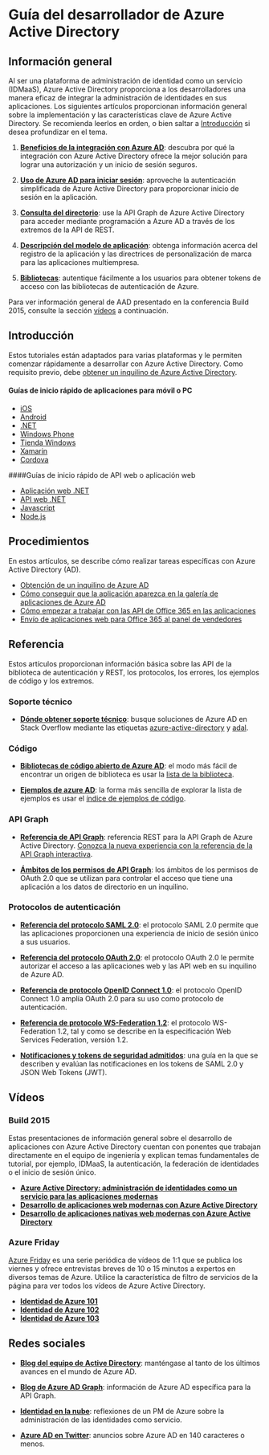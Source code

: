 <properties
   pageTitle="Guía del desarrollador de Azure Active Directory"
   description="Una guía completa sobre recursos orientados al desarrollador para Azure Active Directory"
   services="active-directory"
   documentationCenter="dev-center-name"
   authors="msmbaldwin"
   manager="mbaldwin"
   editor=""/>

<tags
   ms.service="active-directory"
   ms.devlang="na"
   ms.topic="hero-article"
   ms.tgt_pltfrm="na"
   ms.workload="identity"
   ms.date="06/10/2015"
   ms.author="mbaldwin"/>


# Guía del desarrollador de Azure Active Directory

## Información general
Al ser una plataforma de administración de identidad como un servicio (IDMaaS), Azure Active Directory proporciona a los desarrolladores una manera eficaz de integrar la administración de identidades en sus aplicaciones. Los siguientes artículos proporcionan información general sobre la implementación y las características clave de Azure Active Directory. Se recomienda leerlos en orden, o bien saltar a [Introducción](#getting-started) si desea profundizar en el tema.


1. **[Beneficios de la integración con Azure AD](active-directory-how-to-integrate.md)**: descubra por qué la integración con Azure Active Directory ofrece la mejor solución para lograr una autorización y un inicio de sesión seguros.

1. **[Uso de Azure AD para iniciar sesión](active-directory-authentication-scenarios.md)**: aproveche la autenticación simplificada de Azure Active Directory para proporcionar inicio de sesión en la aplicación.

1. **[Consulta del directorio](https://msdn.microsoft.com/library/azure/hh974476.aspx)**: use la API Graph de Azure Active Directory para acceder mediante programación a Azure AD a través de los extremos de la API de REST.

1. **[Descripción del modelo de aplicación](https://msdn.microsoft.com/library/azure/dn151122.aspx)**: obtenga información acerca del registro de la aplicación y las directrices de personalización de marca para las aplicaciones multiempresa.

1. **[Bibliotecas](https://msdn.microsoft.com/library/azure/dn151135.aspx)**: autentique fácilmente a los usuarios para obtener tokens de acceso con las bibliotecas de autenticación de Azure.

Para ver información general de AAD presentado en la conferencia Build 2015, consulte la sección [vídeos](#videos) a continuación.


## Introducción

Estos tutoriales están adaptados para varias plataformas y le permiten comenzar rápidamente a desarrollar con Azure Active Directory. Como requisito previo, debe [obtener un inquilino de Azure Active Directory](active-directory-howto-tenant.md).

#### Guías de inicio rápido de aplicaciones para móvil o PC

- [iOS](active-directory-devquickstarts-ios.md)
- [Android](active-directory-devquickstarts-android.md)
- [.NET](active-directory-devquickstarts-dotnet.md)
- [Windows Phone](active-directory-devquickstarts-windowsphone.md)
- [Tienda Windows](active-directory-devquickstarts-windowsstore.md)
- [Xamarin](active-directory-devquickstarts-xamarin.md)
- [Cordova](active-directory-devquickstarts-cordova.md)


####Guías de inicio rápido de API web o aplicación web

- [Aplicación web .NET](active-directory-devquickstarts-webapp-dotnet.md)
- [API web .NET](active-directory-devquickstarts-webapi-dotnet.md)
- [Javascript](active-directory-devquickstarts-angular.md)
- [Node.js](active-directory-devquickstarts-webapi-nodejs.md)


## Procedimientos

En estos artículos, se describe cómo realizar tareas específicas con Azure Active Directory (AD).

- [Obtención de un inquilino de Azure AD](active-directory-howto-tenant.md)
- [Cómo conseguir que la aplicación aparezca en la galería de aplicaciones de Azure AD](active-directory-app-gallery-listing.md)
- [Cómo empezar a trabajar con las API de Office 365 en las aplicaciones](https://msdn.microsoft.com/office/office365/howto/getting-started-Office-365-APIs)
- [Envío de aplicaciones web para Office 365 al panel de vendedores](https://msdn.microsoft.com/office/office365/howto/submit-web-apps-seller-dashboard)


## Referencia

Estos artículos proporcionan información básica sobre las API de la biblioteca de autenticación y REST, los protocolos, los errores, los ejemplos de código y los extremos.

###  Soporte técnico
- **[Dónde obtener soporte técnico](http://stackoverflow.com/questions/tagged/azure-active-directory)**: busque soluciones de Azure AD en Stack Overflow mediante las etiquetas [azure-active-directory](http://stackoverflow.com/questions/tagged/azure-active-directory) y [adal](http://stackoverflow.com/questions/tagged/adal).

### Código

- **[Bibliotecas de código abierto de Azure AD](http://github.com/AzureAD)**: el modo más fácil de encontrar un origen de biblioteca es usar la [lista de la biblioteca](https://msdn.microsoft.com/library/azure/dn151135.aspx).

- **[Ejemplos de azure AD](http://github.com/AzureADSamples)**: la forma más sencilla de explorar la lista de ejemplos es usar el [índice de ejemplos de código](active-directory-code-samples.md).


### API Graph

- **[Referencia de API Graph](https://msdn.microsoft.com/library/azure/hh974476.aspx)**: referencia REST para la API Graph de Azure Active Directory. [Conozca la nueva experiencia con la referencia de la API Graph interactiva](https://msdn.microsoft.com/Library/Azure/Ad/Graph/api/api-catalog).

- **[Ámbitos de los permisos de API Graph](https://msdn.microsoft.com/Library/Azure/Ad/Graph/api/graph-api-permission-scopes)**: los ámbitos de los permisos de OAuth 2.0 que se utilizan para controlar el acceso que tiene una aplicación a los datos de directorio en un inquilino.


### Protocolos de autenticación

- **[Referencia del protocolo SAML 2.0](https://msdn.microsoft.com/library/azure/dn195591.aspx)**: el protocolo SAML 2.0 permite que las aplicaciones proporcionen una experiencia de inicio de sesión único a sus usuarios.


- **[Referencia del protocolo OAuth 2.0](https://msdn.microsoft.com/library/azure/dn645545.aspx)**: el protocolo OAuth 2.0 le permite autorizar el acceso a las aplicaciones web y las API web en su inquilino de Azure AD.


- **[Referencia de protocolo OpenID Connect 1.0](https://msdn.microsoft.com/library/azure/dn645541.aspx)**: el protocolo OpenID Connect 1.0 amplía OAuth 2.0 para su uso como protocolo de autenticación.


- **[Referencia de protocolo WS-Federation 1.2](https://msdn.microsoft.com/library/azure/dn903702.aspx)**: el protocolo WS-Federation 1.2, tal y como se describe en la especificación Web Services Federation, versión 1.2.

- **[Notificaciones y tokens de seguridad admitidos](active-directory-token-and-claims.md)**: una guía en la que se describen y evalúan las notificaciones en los tokens de SAML 2.0 y JSON Web Tokens (JWT).

## Vídeos

### Build 2015

Estas presentaciones de información general sobre el desarrollo de aplicaciones con Azure Active Directory cuentan con ponentes que trabajan directamente en el equipo de ingeniería y explican temas fundamentales de tutorial, por ejemplo, IDMaaS, la autenticación, la federación de identidades o el inicio de sesión único.

- **[Azure Active Directory: administración de identidades como un servicio para las aplicaciones modernas](http://azure.microsoft.com/documentation/videos/build-2015-azure-active-directory-identity-management-as-a-service-for-modern-applications)**
- **[Desarrollo de aplicaciones web modernas con Azure Active Directory](http://azure.microsoft.com/documentation/videos/build-2015-develop-modern-web-applications-with-azure-active-directory)**
- **[Desarrollo de aplicaciones nativas web modernas con Azure Active Directory](http://azure.microsoft.com/documentation/videos/build-2015-develop-modern-native-applications-with-azure-active-directory)**

### Azure Friday
[Azure Friday](http://azure.microsoft.com/documentation/videos/azure-friday/) es una serie periódica de vídeos de 1:1 que se publica los viernes y ofrece entrevistas breves de 10 o 15 minutos a expertos en diversos temas de Azure. Utilice la característica de filtro de servicios de la página para ver todos los vídeos de Azure Active Directory.

- **[Identidad de Azure 101](http://azure.microsoft.com/documentation/videos/azure-identity-basics/)**
- **[Identidad de Azure 102](http://azure.microsoft.com/documentation/videos/azure-identity-creating-active-directory/)**
- **[Identidad de Azure 103](http://azure.microsoft.com/documentation/videos/azure-identity-application-to-authenticate/)**

## Redes sociales

- **[Blog del equipo de Active Directory](http://blogs.technet.com/b/ad/)**: manténgase al tanto de los últimos avances en el mundo de Azure AD.

- **[Blog de Azure AD Graph](http://blogs.msdn.com/b/aadgraphteam)**: información de Azure AD específica para la API Graph.

- **[Identidad en la nube](http://www.cloudidentity.net)**: reflexiones de un PM de Azure sobre la administración de las identidades como servicio.

- **[Azure AD en Twitter](https://twitter.com/azuread)**: anuncios sobre Azure AD en 140 caracteres o menos.

<!---HONumber=August15_HO6-->